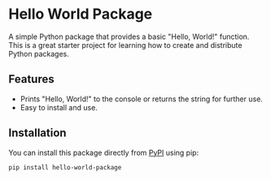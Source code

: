 # Hello World Package

A simple Python package that provides a basic "Hello, World!" function. This is a great starter project for learning how to create and distribute Python packages.

## Features

- Prints "Hello, World!" to the console or returns the string for further use.
- Easy to install and use.

## Installation

You can install this package directly from [PyPI](https://pypi.org/) using pip:

```bash
pip install hello-world-package